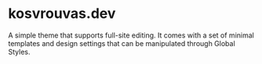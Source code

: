 # kosvrouvas.dev

A simple theme that supports full-site editing. It comes with a set of minimal templates and design settings that can be manipulated through Global Styles.
